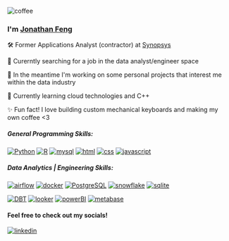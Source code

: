 ![coffee](https://media.discordapp.net/attachments/1071926375717556325/1075700809611882496/Screenshot_20230216_124814.png?width=1080&height=292)

### I'm [Jonathan Feng]()


🛠️ Former Applications Analyst (contractor) at [Synopsys](https://www.synopsys.com/software-integrity/info/sig.html?utm_source=google&utm_medium=cpc&utm_term=synopsys&utm_campaign=G_S_Brand_US&cmp=ps-SIG-G_S_Brand_US&gclid=CjwKCAiAleOeBhBdEiwAfgmXf0g_o-mlxZFc_HuhfAhbkUpQ2MevSxU4G8c6GESV2AMmnPOvdK512hoCE9oQAvD_BwE)

💬 Curerntly searching for a job in the data analyst/engineer space

🔭 In the meantime I'm working on some personal projects that interest me within the data industry

🌱 Currently learning cloud technologies and C++

✨ Fun fact! I love building custom mechanical keyboards and making my own coffee <3


##### General Programming Skills:

[![Python](https://img.shields.io/badge/Python-blue?style=for-the-badge&logo=Python&logoColor=yellow)](https://)
[![R](https://img.shields.io/badge/R-grey?style=for-the-badge&logo=r&logoColor=blue)](https://)
[![mysql](https://img.shields.io/badge/mysql-teal?style=for-the-badge&logo=mysql&logoColor=white)](https://)
[![html](https://img.shields.io/badge/html-orange?style=for-the-badge&logo=html5&logoColor=white)](https://)
[![css](https://img.shields.io/badge/css-red?style=for-the-badge&logo=css3&logoColor=white)](https://)
[![javascript](https://img.shields.io/badge/javascript-yellow?style=for-the-badge&logo=javascript&logoColor=white)](https://)



##### Data Analytics | Engineering Skills:

[![airflow](https://img.shields.io/badge/airflow-grey?style=for-the-badge&logo=apache+airflow)](https://)
[![docker](https://img.shields.io/badge/docker-blue?style=for-the-badge&logo=docker&logoColor=white)](https://)
[![PostgreSQL](https://img.shields.io/badge/PostgreSQL-lightblue?style=for-the-badge&logo=postgresql)](https://)
[![snowflake](https://img.shields.io/badge/snowflake-white?style=for-the-badge&logo=snowflake)](https://)
[![sqlite](https://img.shields.io/badge/sqlite-teal?style=for-the-badge&logo=sqlite)](https://)

[![DBT](https://img.shields.io/badge/DBT-white?style=for-the-badge&logo=dbt&logoColor=orange)](https://)
[![looker](https://img.shields.io/badge/looker-C8A2C8?style=for-the-badge&logo=looker&logoColor=white)](https://)
[![powerBI](https://img.shields.io/badge/powerBI-yellow?style=for-the-badge&logo=powerbi&logoColor=white)](https://)
[![metabase](https://img.shields.io/badge/metabase-white?style=for-the-badge&logo=metabase)](https://)

#### Feel free to check out my socials!

[![linkedin](https://img.shields.io/badge/linkedin-grey?style=for-the-badge&logo=linkedin&logoColor=blue)](https://www.linkedin.com/in/j-feng/)
